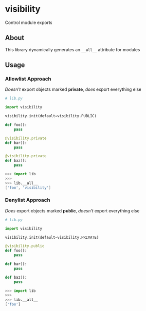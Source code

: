 # visibility
Control module exports

## About
This library dynamically generates an `__all__` attribute for modules

## Usage

### Allowlist Approach
*Doesn't* export objects marked **private**, *does* export everything else

```python
# lib.py

import visibility

visibility.init(default=visibility.PUBLIC)

def foo():
    pass

@visibility.private
def bar():
    pass

@visibility.private
def baz():
    pass
```

```python
>>> import lib
>>> 
>>> lib.__all__
['foo', 'visibility']
```

### Denylist Approach
*Does* export objects marked **public**, *doesn't* export everything else

```python
# lib.py

import visibility

visibility.init(default=visibility.PRIVATE)

@visibility.public
def foo():
    pass

def bar():
    pass

def baz():
    pass
```

```python
>>> import lib
>>> 
>>> lib.__all__
['foo']
```